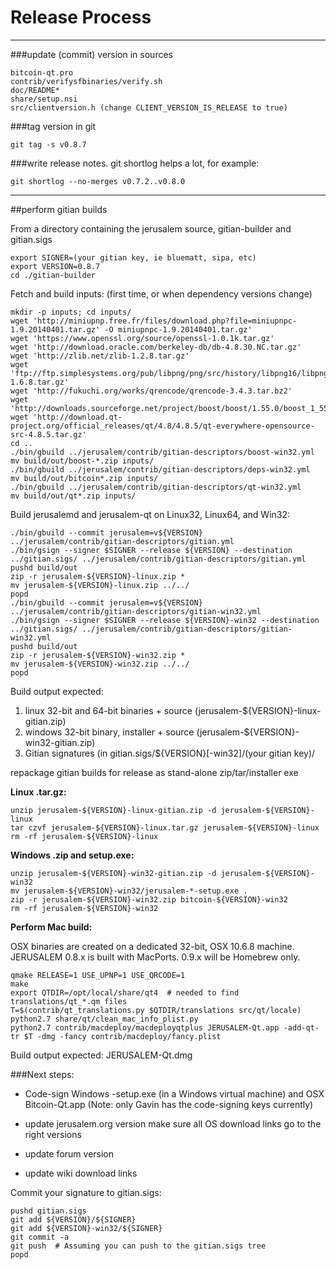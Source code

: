 Release Process
====================

* * *

###update (commit) version in sources


	bitcoin-qt.pro
	contrib/verifysfbinaries/verify.sh
	doc/README*
	share/setup.nsi
	src/clientversion.h (change CLIENT_VERSION_IS_RELEASE to true)

###tag version in git

	git tag -s v0.8.7

###write release notes. git shortlog helps a lot, for example:

	git shortlog --no-merges v0.7.2..v0.8.0

* * *

##perform gitian builds

 From a directory containing the jerusalem source, gitian-builder and gitian.sigs
  
	export SIGNER=(your gitian key, ie bluematt, sipa, etc)
	export VERSION=0.8.7
	cd ./gitian-builder

 Fetch and build inputs: (first time, or when dependency versions change)

	mkdir -p inputs; cd inputs/
	wget 'http://miniupnp.free.fr/files/download.php?file=miniupnpc-1.9.20140401.tar.gz' -O miniupnpc-1.9.20140401.tar.gz'
	wget 'https://www.openssl.org/source/openssl-1.0.1k.tar.gz'
	wget 'http://download.oracle.com/berkeley-db/db-4.8.30.NC.tar.gz'
	wget 'http://zlib.net/zlib-1.2.8.tar.gz'
	wget 'ftp://ftp.simplesystems.org/pub/libpng/png/src/history/libpng16/libpng-1.6.8.tar.gz'
	wget 'http://fukuchi.org/works/qrencode/qrencode-3.4.3.tar.bz2'
	wget 'http://downloads.sourceforge.net/project/boost/boost/1.55.0/boost_1_55_0.tar.bz2'
	wget 'http://download.qt-project.org/official_releases/qt/4.8/4.8.5/qt-everywhere-opensource-src-4.8.5.tar.gz'
	cd ..
	./bin/gbuild ../jerusalem/contrib/gitian-descriptors/boost-win32.yml
	mv build/out/boost-*.zip inputs/
	./bin/gbuild ../jerusalem/contrib/gitian-descriptors/deps-win32.yml
	mv build/out/bitcoin*.zip inputs/
	./bin/gbuild ../jerusalem/contrib/gitian-descriptors/qt-win32.yml
	mv build/out/qt*.zip inputs/

 Build jerusalemd and jerusalem-qt on Linux32, Linux64, and Win32:
  
	./bin/gbuild --commit jerusalem=v${VERSION} ../jerusalem/contrib/gitian-descriptors/gitian.yml
	./bin/gsign --signer $SIGNER --release ${VERSION} --destination ../gitian.sigs/ ../jerusalem/contrib/gitian-descriptors/gitian.yml
	pushd build/out
	zip -r jerusalem-${VERSION}-linux.zip *
	mv jerusalem-${VERSION}-linux.zip ../../
	popd
	./bin/gbuild --commit jerusalem=v${VERSION} ../jerusalem/contrib/gitian-descriptors/gitian-win32.yml
	./bin/gsign --signer $SIGNER --release ${VERSION}-win32 --destination ../gitian.sigs/ ../jerusalem/contrib/gitian-descriptors/gitian-win32.yml
	pushd build/out
	zip -r jerusalem-${VERSION}-win32.zip *
	mv jerusalem-${VERSION}-win32.zip ../../
	popd

  Build output expected:

  1. linux 32-bit and 64-bit binaries + source (jerusalem-${VERSION}-linux-gitian.zip)
  2. windows 32-bit binary, installer + source (jerusalem-${VERSION}-win32-gitian.zip)
  3. Gitian signatures (in gitian.sigs/${VERSION}[-win32]/(your gitian key)/

repackage gitian builds for release as stand-alone zip/tar/installer exe

**Linux .tar.gz:**

	unzip jerusalem-${VERSION}-linux-gitian.zip -d jerusalem-${VERSION}-linux
	tar czvf jerusalem-${VERSION}-linux.tar.gz jerusalem-${VERSION}-linux
	rm -rf jerusalem-${VERSION}-linux

**Windows .zip and setup.exe:**

	unzip jerusalem-${VERSION}-win32-gitian.zip -d jerusalem-${VERSION}-win32
	mv jerusalem-${VERSION}-win32/jerusalem-*-setup.exe .
	zip -r jerusalem-${VERSION}-win32.zip bitcoin-${VERSION}-win32
	rm -rf jerusalem-${VERSION}-win32

**Perform Mac build:**

  OSX binaries are created on a dedicated 32-bit, OSX 10.6.8 machine.
  JERUSALEM 0.8.x is built with MacPorts.  0.9.x will be Homebrew only.

	qmake RELEASE=1 USE_UPNP=1 USE_QRCODE=1
	make
	export QTDIR=/opt/local/share/qt4  # needed to find translations/qt_*.qm files
	T=$(contrib/qt_translations.py $QTDIR/translations src/qt/locale)
	python2.7 share/qt/clean_mac_info_plist.py
	python2.7 contrib/macdeploy/macdeployqtplus JERUSALEM-Qt.app -add-qt-tr $T -dmg -fancy contrib/macdeploy/fancy.plist

 Build output expected: JERUSALEM-Qt.dmg

###Next steps:

* Code-sign Windows -setup.exe (in a Windows virtual machine) and
  OSX Bitcoin-Qt.app (Note: only Gavin has the code-signing keys currently)

* update jerusalem.org version
  make sure all OS download links go to the right versions

* update forum version

* update wiki download links

Commit your signature to gitian.sigs:

	pushd gitian.sigs
	git add ${VERSION}/${SIGNER}
	git add ${VERSION}-win32/${SIGNER}
	git commit -a
	git push  # Assuming you can push to the gitian.sigs tree
	popd

